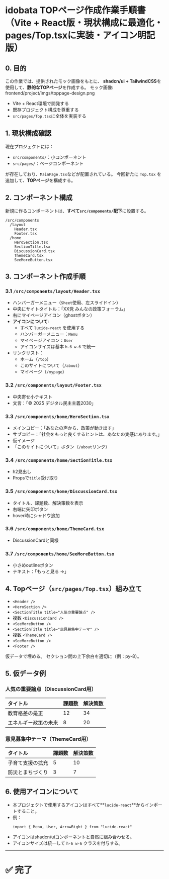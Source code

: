 
# idobata TOPページ作成作業手順書（Vite + React版・現状構成に最適化・pages/Top.tsxに実装・アイコン明記版）

## 0. 目的

この作業では、提供されたモック画像をもとに、
**shadcn/ui + TailwindCSS**を使用して、**静的なTOPページ**を作成する。
モック画像: frontend/project/imgs/toppage-design.png

- Vite + React環境で開発する
- 既存プロジェクト構成を尊重する
- `src/pages/Top.tsx`に全体を実装する

## 1. 現状構成確認

現在プロジェクトには：

- `src/components/`：小コンポーネント
- `src/pages/`：ページコンポーネント

が存在しており、`MainPage.tsx`などが配置されている。
今回新たに `Top.tsx` を追加して、**TOPページ**を構成する。

## 2. コンポーネント構成

新規に作るコンポーネントは、**すべて`src/components/`配下**に設置する。

```
/src/components
  /layout
    Header.tsx
    Footer.tsx
  /home
    HeroSection.tsx
    SectionTitle.tsx
    DiscussionCard.tsx
    ThemeCard.tsx
    SeeMoreButton.tsx
```

## 3. コンポーネント作成手順

### 3.1 `/src/components/layout/Header.tsx`

- ハンバーガーメニュー（`Sheet`使用、左スライドイン）
- 中央にサイトタイトル：「XX党 みんなの政策フォーラム」
- 右にマイページアイコン（ghostボタン）
- **アイコンについて**:
  - すべて `lucide-react` を使用する
  - ハンバーガーメニュー：`Menu`
  - マイページアイコン：`User`
  - アイコンサイズは基本 `h-6 w-6` で統一
- リンクリスト：
  - ホーム（`/top`）
  - このサイトについて（`/about`）
  - マイページ（`/mypage`）

### 3.2 `/src/components/layout/Footer.tsx`

- 中央寄せ小テキスト
- 文言：「© 2025 デジタル民主主義2030」

### 3.3 `/src/components/home/HeroSection.tsx`

- メインコピー：「あなたの声から、政策が動き出す」
- サブコピー：「社会をもっと良くするヒントは、あなたの実感にあります。」
- 仮イメージ
- 「このサイトについて」ボタン（`/about`リンク）

### 3.4 `/src/components/home/SectionTitle.tsx`

- h2見出し
- Propsで`title`受け取り

### 3.5 `/src/components/home/DiscussionCard.tsx`

- タイトル、課題数、解決策数を表示
- 右端に矢印ボタン
- hover時にシャドウ追加

### 3.6 `/src/components/home/ThemeCard.tsx`

- DiscussionCardと同様

### 3.7 `/src/components/home/SeeMoreButton.tsx`

- 小さめoutlineボタン
- テキスト：「もっと見る →」

## 4. Topページ（`src/pages/Top.tsx`）組み立て

- `<Header />`
- `<HeroSection />`
- `<SectionTitle title="人気の重要論点" />`
- 複数 `<DiscussionCard />`
- `<SeeMoreButton />`
- `<SectionTitle title="意見募集中テーマ" />`
- 複数 `<ThemeCard />`
- `<SeeMoreButton />`
- `<Footer />`

仮データで埋める。
セクション間の上下余白を適切に（例：py-8）。

## 5. 仮データ例

### 人気の重要論点（DiscussionCard用）

| タイトル | 課題数 | 解決策数 |
|:---|:---|:---|
| 教育格差の是正 | 12 | 34 |
| エネルギー政策の未来 | 8 | 20 |

### 意見募集中テーマ（ThemeCard用）

| タイトル | 課題数 | 解決策数 |
|:---|:---|:---|
| 子育て支援の拡充 | 5 | 10 |
| 防災とまちづくり | 3 | 7 |

## 6. 使用アイコンについて

- 本プロジェクトで使用するアイコンはすべて**`lucide-react`**からインポートすること。
- 例：
  ```tsx
  import { Menu, User, ArrowRight } from "lucide-react"
  ```
- アイコンはshadcn/uiコンポーネントと自然に組み合わせる。
- アイコンサイズは統一して `h-6 w-6` クラスを付与する。

---

# ✅ 完了
